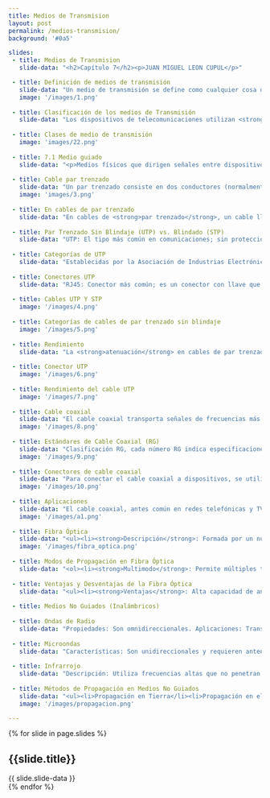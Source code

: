 ```yaml
---
title: Medios de Transmision
layout: post
permalink: /medios-transmision/
background: '#0a5'

slides:
 - title: Medios de Transmision
   slide-data: "<h2>Capítulo 7</h2><p>JUAN MIGUEL LEON CUPUL</p>"

 - title: Definición de medios de transmisión
   slide-data: "Un medio de transmisión se define como cualquier cosa que pueda llevar información desde un origen a destino. El medio de transmisión suele ser el espacio libre, un cable metálico o un cable de fibra óptica."
   image: '/images/1.png'
   
 - title: Clasificación de los medios de Transmisión
   slide-data: "Los dispositivos de telecomunicaciones utilizan <strong>señales electromagnéticas</strong> para transmitir datos a través de medios de transmisión en dos categorías:<ul><li><strong>Medios guiados</strong>: Incluyen cables de par trenzado, cable coaxial y cable de fibra óptica.</li><li><strong>Medios no guiados</strong>: Consisten en el espacio libre.</li></ul>"
   
 - title: Clases de medio de transmisión
   image: 'images/22.png'
   
 - title: 7.1 Medio guiado
   slide-data: "<p>Medios físicos que dirigen señales entre dispositivos:</p><ul><li><strong>Par Trenzado</strong>: Cables de cobre que transportan señales eléctricas.</li><li><strong>Coaxial</strong>: Cables metálicos para señales eléctricas.</li><li><strong>Fibra Óptica</strong>: Cables que transmiten señales de luz.</li></ul>"
   
 - title: Cable par trenzado
   slide-data: "Un par trenzado consiste en dos conductores (normalmente de cobre), cada uno con su propio aislamiento plástico, trenzados juntos."
   image: 'images/3.png'
   
 - title: En cables de par trenzado
   slide-data: "En cables de <strong>par trenzado</strong>, un cable lleva la señal y el otro sirve como referencia de tierra; el receptor utiliza la diferencia entre ambos. Trenzar los cables ayuda a equilibrar las interferencias (ruido y diafonía)."
   
 - title: Par Trenzado Sin Blindaje (UTP) vs. Blindado (STP)
   slide-data: "UTP: El tipo más común en comunicaciones; sin protección adicional.<br>STP: Incluye una cubierta metálica que reduce el ruido y la diafonía, pero es más voluminoso y costoso. Usado principalmente por IBM."
   
 - title: Categorías de UTP
   slide-data: "Establecidas por la Asociación de Industrias Electrónicas (EIA), clasificadas de Categoría 1 a Categoría 7."
   
 - title: Conectores UTP
   slide-data: "RJ45: Conector más común; es un conector con llave que solo se inserta de una manera."
   
 - title: Cables UTP Y STP
   image: '/images/4.png'
   
 - title: Categorías de cables de par trenzado sin blindaje
   image: '/images/5.png'
   
 - title: Rendimiento
   slide-data: "La <strong>atenuación</strong> en cables de par trenzado aumenta con la <strong>frecuencia</strong>, especialmente por encima de <strong>100 kHz</strong>. Se mide en <strong>decibelios por kilómetro (dB/km)</strong>."
   
 - title: Conector UTP
   image: '/images/6.png'
   
 - title: Rendimiento del cable UTP
   image: '/images/7.png'
   
 - title: Cable coaxial
   slide-data: "El cable coaxial transporta señales de frecuencias más altas que el cable de par trenzado debido a su distinta construcción."
   image: '/images/8.png'
   
 - title: Estándares de Cable Coaxial (RG)
   slide-data: "Clasificación RG, cada número RG indica especificaciones físicas específicas."
   image: '/images/9.png'
   
 - title: Conectores de cable coaxial
   slide-data: "Para conectar el cable coaxial a dispositivos, se utilizan conectores coaxiales como el BNC."
   image: '/images/10.png'
   
 - title: Aplicaciones
   slide-data: "El cable coaxial, antes común en redes telefónicas y TV por cable, ha sido reemplazado en gran medida por la <strong>fibra óptica</strong>."
   image: '/images/a1.png'
   
 - title: Fibra Óptica
   slide-data: "<ul><li><strong>Descripción</strong>: Formada por un núcleo de vidrio o plástico.</li><li><strong>Ventajas</strong>: Alta resistencia a interferencias y mayor capacidad de ancho de banda.</li></ul>"
   image: '/images/fibra_optica.png'
   
 - title: Modos de Propagación en Fibra Óptica
   slide-data: "<ol><li><strong>Multimodo</strong>: Permite múltiples trayectorias para la luz.</li><li><strong>Monomodo</strong>: Usa un núcleo estrecho que permite solo una trayectoria.</li></ol>"
   
 - title: Ventajas y Desventajas de la Fibra Óptica
   slide-data: "<ul><li><strong>Ventajas</strong>: Alta capacidad de ancho de banda, menor atenuación.</li><li><strong>Desventajas</strong>: Coste elevado y necesidad de técnicos especializados.</li></ul>"
   
 - title: Medios No Guiados (Inalámbricos)
   
 - title: Ondas de Radio
   slide-data: "Propiedades: Son omnidireccionales. Aplicaciones: Transmisión de AM y FM, televisión y comunicaciones marítimas."
   
 - title: Microondas
   slide-data: "Características: Son unidireccionales y requieren antenas alineadas. Aplicaciones: Redes celulares y satélites."
   
 - title: Infrarrojo
   slide-data: "Descripción: Utiliza frecuencias altas que no penetran paredes, ideal para interiores."
   
 - title: Métodos de Propagación en Medios No Guiados
   slide-data: "<ul><li>Propagación en Tierra</li><li>Propagación en el Cielo</li><li>Propagación en Línea de Vista</li></ul>"
   image: '/images/propagacion.png'

---
```


{% for slide in page.slides %}                 
<section data-background="{% if slide.image %}{{slide.image}}{% elsif slide.background %}{{slide.background}}{% else %}{{page.background}}{% endif %}">
    <h1>{{slide.title}}</h1>{{ slide.slide-data }}
</section>               
{% endfor %}
